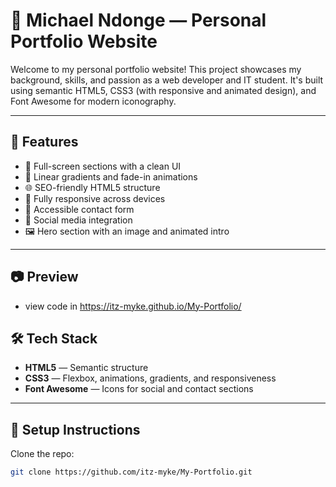# 💼 Michael Ndonge — Personal Portfolio Website

Welcome to my personal portfolio website! This project showcases my background, skills, and passion as a web developer and IT student. It's built using semantic HTML5, CSS3 (with responsive and animated design), and Font Awesome for modern iconography.

---

## 🚀 Features

- 📸 Full-screen sections with a clean UI
- 🎨 Linear gradients and fade-in animations
- 🌐 SEO-friendly HTML5 structure
- 📱 Fully responsive across devices
- 📨 Accessible contact form
- 🔗 Social media integration
- 🖼️ Hero section with an image and animated intro

---

## 📷 Preview
 - view code in https://itz-myke.github.io/My-Portfolio/


## 🛠️ Tech Stack

- **HTML5** — Semantic structure
- **CSS3** — Flexbox, animations, gradients, and responsiveness
- **Font Awesome** — Icons for social and contact sections

---

## 🔧 Setup Instructions

   Clone the repo:
   ```bash
   git clone https://github.com/itz-myke/My-Portfolio.git
